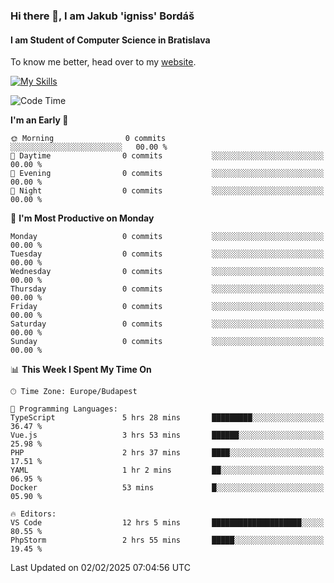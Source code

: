 ### Hi there 👋, I am Jakub 'igniss' Bordáš

#### I am Student of Computer Science in Bratislava
To know me better, head over to my [website](https://bordas.sk).

[![My Skills](https://skillicons.dev/icons?i=js,typescript,html,css,figma,svelte,vue,next,postgresql,nest,express,nodejs)](https://bordas.sk)


<!--START_SECTION:waka-->
![Code Time](http://img.shields.io/badge/Code%20Time-1%2C671%20hrs%2056%20mins-blue)

**I'm an Early 🐤** 

```text
🌞 Morning                0 commits           ░░░░░░░░░░░░░░░░░░░░░░░░░   00.00 % 
🌆 Daytime                0 commits           ░░░░░░░░░░░░░░░░░░░░░░░░░   00.00 % 
🌃 Evening                0 commits           ░░░░░░░░░░░░░░░░░░░░░░░░░   00.00 % 
🌙 Night                  0 commits           ░░░░░░░░░░░░░░░░░░░░░░░░░   00.00 % 
```
📅 **I'm Most Productive on Monday** 

```text
Monday                   0 commits           ░░░░░░░░░░░░░░░░░░░░░░░░░   00.00 % 
Tuesday                  0 commits           ░░░░░░░░░░░░░░░░░░░░░░░░░   00.00 % 
Wednesday                0 commits           ░░░░░░░░░░░░░░░░░░░░░░░░░   00.00 % 
Thursday                 0 commits           ░░░░░░░░░░░░░░░░░░░░░░░░░   00.00 % 
Friday                   0 commits           ░░░░░░░░░░░░░░░░░░░░░░░░░   00.00 % 
Saturday                 0 commits           ░░░░░░░░░░░░░░░░░░░░░░░░░   00.00 % 
Sunday                   0 commits           ░░░░░░░░░░░░░░░░░░░░░░░░░   00.00 % 
```


📊 **This Week I Spent My Time On** 

```text
🕑︎ Time Zone: Europe/Budapest

💬 Programming Languages: 
TypeScript               5 hrs 28 mins       █████████░░░░░░░░░░░░░░░░   36.47 % 
Vue.js                   3 hrs 53 mins       ██████░░░░░░░░░░░░░░░░░░░   25.98 % 
PHP                      2 hrs 37 mins       ████░░░░░░░░░░░░░░░░░░░░░   17.51 % 
YAML                     1 hr 2 mins         ██░░░░░░░░░░░░░░░░░░░░░░░   06.95 % 
Docker                   53 mins             █░░░░░░░░░░░░░░░░░░░░░░░░   05.90 % 

🔥 Editors: 
VS Code                  12 hrs 5 mins       ████████████████████░░░░░   80.55 % 
PhpStorm                 2 hrs 55 mins       █████░░░░░░░░░░░░░░░░░░░░   19.45 % 
```


 Last Updated on 02/02/2025 07:04:56 UTC
<!--END_SECTION:waka-->
